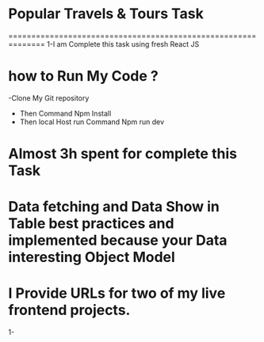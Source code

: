 #  Popular Travels & Tours Task
==============================================================
1-I am Complete this task using fresh React JS 
# how to Run My Code ?
-Clone My Git repository
- Then Command  Npm   Install
- Then local Host run Command Npm run dev
# Almost 3h spent for  complete this Task

# Data fetching and Data Show in Table best practices and  implemented because  your Data interesting Object Model

# I Provide URLs for two of  my live frontend projects.
1-

